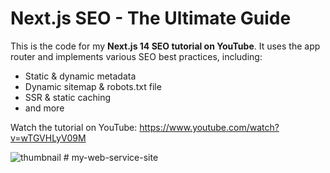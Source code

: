 # Next.js SEO - The Ultimate Guide

This is the code for my **Next.js 14 SEO tutorial on YouTube**. It uses the app router and implements various SEO best practices, including:
- Static & dynamic metadata
- Dynamic sitemap & robots.txt file
- SSR & static caching
- and more

Watch the tutorial on YouTube: https://www.youtube.com/watch?v=wTGVHLyV09M

![thumbnail](https://github.com/codinginflow/nextjs-seo/assets/52977034/dbeacda1-e5c5-4598-9f78-da5d5b9269ac)
#   m y - w e b - s e r v i c e - s i t e  
 
